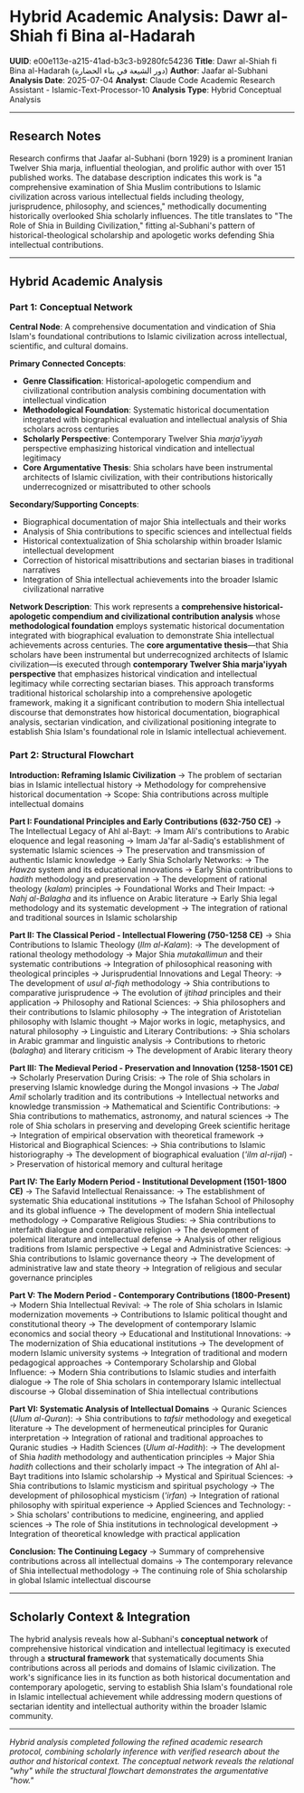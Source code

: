 # Hybrid Academic Analysis: Dawr al-Shiah fi Bina al-Hadarah

**UUID**: e00e113e-a215-41ad-b3c3-b9280fc54236
**Title**: Dawr al-Shiah fi Bina al-Hadarah (دور الشيعة في بناء الحضارة)
**Author**: Jaafar al-Subhani
**Analysis Date**: 2025-07-04
**Analyst**: Claude Code Academic Research Assistant - Islamic-Text-Processor-10
**Analysis Type**: Hybrid Conceptual Analysis

---

## Research Notes

Research confirms that Jaafar al-Subhani (born 1929) is a prominent Iranian Twelver Shia marja, influential theologian, and prolific author with over 151 published works. The database description indicates this work is "a comprehensive examination of Shia Muslim contributions to Islamic civilization across various intellectual fields including theology, jurisprudence, philosophy, and sciences," methodically documenting historically overlooked Shia scholarly influences. The title translates to "The Role of Shia in Building Civilization," fitting al-Subhani's pattern of historical-theological scholarship and apologetic works defending Shia intellectual contributions.

---

## Hybrid Academic Analysis

### Part 1: Conceptual Network

**Central Node**: A comprehensive documentation and vindication of Shia Islam's foundational contributions to Islamic civilization across intellectual, scientific, and cultural domains.

**Primary Connected Concepts**:
- **Genre Classification**: Historical-apologetic compendium and civilizational contribution analysis combining documentation with intellectual vindication
- **Methodological Foundation**: Systematic historical documentation integrated with biographical evaluation and intellectual analysis of Shia scholars across centuries
- **Scholarly Perspective**: Contemporary Twelver Shia *marja'iyyah* perspective emphasizing historical vindication and intellectual legitimacy
- **Core Argumentative Thesis**: Shia scholars have been instrumental architects of Islamic civilization, with their contributions historically underrecognized or misattributed to other schools

**Secondary/Supporting Concepts**:
- Biographical documentation of major Shia intellectuals and their works
- Analysis of Shia contributions to specific sciences and intellectual fields
- Historical contextualization of Shia scholarship within broader Islamic intellectual development
- Correction of historical misattributions and sectarian biases in traditional narratives
- Integration of Shia intellectual achievements into the broader Islamic civilizational narrative

**Network Description**: This work represents a **comprehensive historical-apologetic compendium and civilizational contribution analysis** whose **methodological foundation** employs systematic historical documentation integrated with biographical evaluation to demonstrate Shia intellectual achievements across centuries. The **core argumentative thesis**—that Shia scholars have been instrumental but underrecognized architects of Islamic civilization—is executed through **contemporary Twelver Shia marja'iyyah perspective** that emphasizes historical vindication and intellectual legitimacy while correcting sectarian biases. This approach transforms traditional historical scholarship into a comprehensive apologetic framework, making it a significant contribution to modern Shia intellectual discourse that demonstrates how historical documentation, biographical analysis, sectarian vindication, and civilizational positioning integrate to establish Shia Islam's foundational role in Islamic intellectual achievement.

### Part 2: Structural Flowchart

**Introduction: Reframing Islamic Civilization**
-> The problem of sectarian bias in Islamic intellectual history
-> Methodology for comprehensive historical documentation
-> Scope: Shia contributions across multiple intellectual domains

**Part I: Foundational Principles and Early Contributions (632-750 CE)**
-> The Intellectual Legacy of Ahl al-Bayt:
   -> Imam Ali's contributions to Arabic eloquence and legal reasoning
   -> Imam Ja'far al-Sadiq's establishment of systematic Islamic sciences
   -> The preservation and transmission of authentic Islamic knowledge
-> Early Shia Scholarly Networks:
   -> The *Hawza* system and its educational innovations
   -> Early Shia contributions to *hadith* methodology and preservation
   -> The development of rational theology (*kalam*) principles
-> Foundational Works and Their Impact:
   -> *Nahj al-Balagha* and its influence on Arabic literature
   -> Early Shia legal methodology and its systematic development
   -> The integration of rational and traditional sources in Islamic scholarship

**Part II: The Classical Period - Intellectual Flowering (750-1258 CE)**
-> Shia Contributions to Islamic Theology (*Ilm al-Kalam*):
   -> The development of rational theology methodology
   -> Major Shia *mutakallimun* and their systematic contributions
   -> Integration of philosophical reasoning with theological principles
-> Jurisprudential Innovations and Legal Theory:
   -> The development of *usul al-fiqh* methodology
   -> Shia contributions to comparative jurisprudence
   -> The evolution of *ijtihad* principles and their application
-> Philosophy and Rational Sciences:
   -> Shia philosophers and their contributions to Islamic philosophy
   -> The integration of Aristotelian philosophy with Islamic thought
   -> Major works in logic, metaphysics, and natural philosophy
-> Linguistic and Literary Contributions:
   -> Shia scholars in Arabic grammar and linguistic analysis
   -> Contributions to rhetoric (*balagha*) and literary criticism
   -> The development of Arabic literary theory

**Part III: The Medieval Period - Preservation and Innovation (1258-1501 CE)**
-> Scholarly Preservation During Crisis:
   -> The role of Shia scholars in preserving Islamic knowledge during the Mongol invasions
   -> The *Jabal Amil* scholarly tradition and its contributions
   -> Intellectual networks and knowledge transmission
-> Mathematical and Scientific Contributions:
   -> Shia contributions to mathematics, astronomy, and natural sciences
   -> The role of Shia scholars in preserving and developing Greek scientific heritage
   -> Integration of empirical observation with theoretical framework
-> Historical and Biographical Sciences:
   -> Shia contributions to Islamic historiography
   -> The development of biographical evaluation (*'ilm al-rijal*)
   -> Preservation of historical memory and cultural heritage

**Part IV: The Early Modern Period - Institutional Development (1501-1800 CE)**
-> The Safavid Intellectual Renaissance:
   -> The establishment of systematic Shia educational institutions
   -> The Isfahan School of Philosophy and its global influence
   -> The development of modern Shia intellectual methodology
-> Comparative Religious Studies:
   -> Shia contributions to interfaith dialogue and comparative religion
   -> The development of polemical literature and intellectual defense
   -> Analysis of other religious traditions from Islamic perspective
-> Legal and Administrative Sciences:
   -> Shia contributions to Islamic governance theory
   -> The development of administrative law and state theory
   -> Integration of religious and secular governance principles

**Part V: The Modern Period - Contemporary Contributions (1800-Present)**
-> Modern Shia Intellectual Revival:
   -> The role of Shia scholars in Islamic modernization movements
   -> Contributions to Islamic political thought and constitutional theory
   -> The development of contemporary Islamic economics and social theory
-> Educational and Institutional Innovations:
   -> The modernization of Shia educational institutions
   -> The development of modern Islamic university systems
   -> Integration of traditional and modern pedagogical approaches
-> Contemporary Scholarship and Global Influence:
   -> Modern Shia contributions to Islamic studies and interfaith dialogue
   -> The role of Shia scholars in contemporary Islamic intellectual discourse
   -> Global dissemination of Shia intellectual contributions

**Part VI: Systematic Analysis of Intellectual Domains**
-> Quranic Sciences (*Ulum al-Quran*):
   -> Shia contributions to *tafsir* methodology and exegetical literature
   -> The development of hermeneutical principles for Quranic interpretation
   -> Integration of rational and traditional approaches to Quranic studies
-> Hadith Sciences (*Ulum al-Hadith*):
   -> The development of Shia *hadith* methodology and authentication principles
   -> Major Shia *hadith* collections and their scholarly impact
   -> The integration of Ahl al-Bayt traditions into Islamic scholarship
-> Mystical and Spiritual Sciences:
   -> Shia contributions to Islamic mysticism and spiritual psychology
   -> The development of philosophical mysticism (*'irfan*)
   -> Integration of rational philosophy with spiritual experience
-> Applied Sciences and Technology:
   -> Shia scholars' contributions to medicine, engineering, and applied sciences
   -> The role of Shia institutions in technological development
   -> Integration of theoretical knowledge with practical application

**Conclusion: The Continuing Legacy**
-> Summary of comprehensive contributions across all intellectual domains
-> The contemporary relevance of Shia intellectual methodology
-> The continuing role of Shia scholarship in global Islamic intellectual discourse

---

## Scholarly Context & Integration

The hybrid analysis reveals how al-Subhani's **conceptual network** of comprehensive historical vindication and intellectual legitimacy is executed through a **structural framework** that systematically documents Shia contributions across all periods and domains of Islamic civilization. The work's significance lies in its function as both historical documentation and contemporary apologetic, serving to establish Shia Islam's foundational role in Islamic intellectual achievement while addressing modern questions of sectarian identity and intellectual authority within the broader Islamic community.

---

*Hybrid analysis completed following the refined academic research protocol, combining scholarly inference with verified research about the author and historical context. The conceptual network reveals the relational "why" while the structural flowchart demonstrates the argumentative "how."*